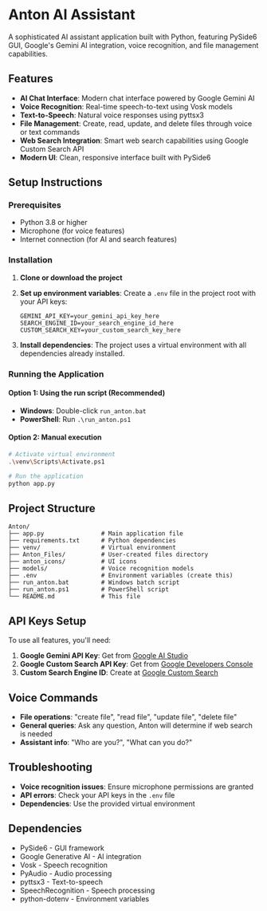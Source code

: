 # Anton AI Assistant

A sophisticated AI assistant application built with Python, featuring PySide6 GUI, Google's Gemini AI integration, voice recognition, and file management capabilities.

## Features

- **AI Chat Interface**: Modern chat interface powered by Google Gemini AI
- **Voice Recognition**: Real-time speech-to-text using Vosk models
- **Text-to-Speech**: Natural voice responses using pyttsx3
- **File Management**: Create, read, update, and delete files through voice or text commands
- **Web Search Integration**: Smart web search capabilities using Google Custom Search API
- **Modern UI**: Clean, responsive interface built with PySide6

## Setup Instructions

### Prerequisites
- Python 3.8 or higher
- Microphone (for voice features)
- Internet connection (for AI and search features)

### Installation

1. **Clone or download the project**
2. **Set up environment variables**:
   Create a `.env` file in the project root with your API keys:
   ```
   GEMINI_API_KEY=your_gemini_api_key_here
   SEARCH_ENGINE_ID=your_search_engine_id_here
   CUSTOM_SEARCH_KEY=your_custom_search_key_here
   ```

3. **Install dependencies**:
   The project uses a virtual environment with all dependencies already installed.

### Running the Application

#### Option 1: Using the run script (Recommended)
- **Windows**: Double-click `run_anton.bat`
- **PowerShell**: Run `.\run_anton.ps1`

#### Option 2: Manual execution
```bash
# Activate virtual environment
.\venv\Scripts\Activate.ps1

# Run the application
python app.py
```

## Project Structure

```
Anton/
├── app.py                # Main application file
├── requirements.txt      # Python dependencies
├── venv/                 # Virtual environment
├── Anton_Files/          # User-created files directory
├── anton_icons/          # UI icons
├── models/               # Voice recognition models
├── .env                  # Environment variables (create this)
├── run_anton.bat         # Windows batch script
├── run_anton.ps1         # PowerShell script
└── README.md             # This file
```

## API Keys Setup

To use all features, you'll need:

1. **Google Gemini API Key**: Get from [Google AI Studio](https://makersuite.google.com/app/apikey)
2. **Google Custom Search API Key**: Get from [Google Developers Console](https://console.developers.google.com/)
3. **Custom Search Engine ID**: Create at [Google Custom Search](https://cse.google.com/)

## Voice Commands

- **File operations**: "create file", "read file", "update file", "delete file"
- **General queries**: Ask any question, Anton will determine if web search is needed
- **Assistant info**: "Who are you?", "What can you do?"

## Troubleshooting

- **Voice recognition issues**: Ensure microphone permissions are granted
- **API errors**: Check your API keys in the `.env` file
- **Dependencies**: Use the provided virtual environment

## Dependencies

- PySide6 - GUI framework
- Google Generative AI - AI integration
- Vosk - Speech recognition
- PyAudio - Audio processing
- pyttsx3 - Text-to-speech
- SpeechRecognition - Speech processing
- python-dotenv - Environment variables
